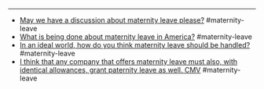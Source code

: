 
 - ---
 - [May we have a discussion about maternity leave please?](http://www.reddit.com/r/TwoXChromosomes/comments/1fm86r/may_we_have_a_discussion_about_maternity_leave/) #maternity-leave
 - [What is being done about maternity leave in America?](http://www.reddit.com/r/BabyBumps/comments/1cyzok/what_is_being_done_about_maternity_leave_in/) #maternity-leave
 - [In an ideal world, how do you think maternity leave should be handled?](http://www.reddit.com/r/TwoXChromosomes/comments/wugwi/in_an_ideal_world_how_do_you_think_maternity/) #maternity-leave
 - [I think that any company that offers maternity leave must also, with identical allowances, grant paternity leave as well. CMV](http://www.reddit.com/r/changemyview/comments/1kw05u/i_think_that_any_company_that_offers_maternity/) #maternity-leave
